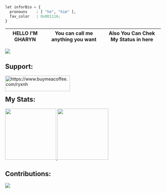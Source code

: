 
```py
let inforBio = {
  pronouns    : [ "he", "him" ],
  fav_color   : 0x0D1116;
}
```

| **HELLO I'M GHARYN** | You can call me anything you want | **Also You Can Chek My Status in here** |
| :------------------: | :-------------------------------: | :-------------------------------------: |

<html>
<head>
  <link rel="stylesheet" type="text/css" href="style.css">
</head>
<body>

<div>
  <a href="https://github.com/ryo-ma/github-profile-trophy" target="_blank">
    <img src="https://github-profile-trophy.vercel.app/?username=gharynsl123&theme=monokai&column=8&no-frame=true&no-bg=true">
  </a>
</div>

</body>
</html>

## Support:

<html>
<head>
  <link rel="stylesheet" type="text/css" href="style.css">
</head>
<body>
<p><a href="https://www.buymeacoffee.com/ryxnh"> <img align="left" src="https://cdn.buymeacoffee.com/buttons/v2/default-yellow.png" height="50" width="210" alt="https://www.buymeacoffee.com/ryxnh" /></a></p><br><br>

</body>
</html>

## My Stats:

<html>
<head>
  <link rel="stylesheet" type="text/css" href="style.css">
</head>
<body>
<p>
  <a href="https://github.com/anuraghazra/github-readme-stats" target="_blank">
    <img src="https://github-readme-stats.vercel.app/api?username=gharynsl123&show_icons=true&bg_color=0d1117&text_color=FFF&border_color=444" height="165">
  </a>

  <a href="https://github.com/anuraghazra/github-readme-stats" target="_blank">
    <img src="https://github-readme-stats.vercel.app/api/top-langs/?username=gharynsl123&layout=compact&bg_color=0d1117&text_color=FFF&border_color=444"  height="165">
  </a>
  <br>
</p>
  
</body>
</html>

## Contributions:

<html>
<head>
  <link rel="stylesheet" type="text/css" href="style.css">
</head>
<body>
<div>
  <div>
    <a href="https://git.io/streak-stats" target="_blank">
      <img src="http://github-readme-streak-stats.herokuapp.com?user=gharynsl123&theme=react&background=0d1117&border=666">
    </a>
  </div>
</div> 
</body>
</html>
